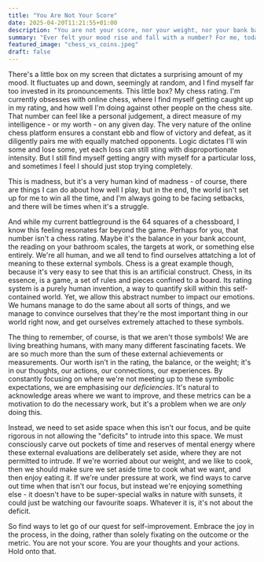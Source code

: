 ```yaml
---
title: "You Are Not Your Score"
date: 2025-04-20T11:21:55+01:00
description: "You are not your score, nor your weight, nor your bank balance, nor any of those external things"
summary: "Ever felt your mood rise and fall with a number? For me, today, as a chess enthusiast, that number is my chess rating, a seemingly arbitrary figure based on a game, but which can still dictate the highs and lows of my day. Sound familiar? This post explores the madness of this obsession and offers a powerful reminder: you are so much more than these numbers."
featured_image: "chess_vs_coins.jpeg"
draft: false
---
```

There's a little box on my screen that dictates a surprising amount of my mood. It fluctuates up and down, seemingly at random, and I find myself far too invested in its pronouncements. This little box? My chess rating.  I'm currently obsesses with online chess, where I find myself getting caught up in my rating, and how well I'm doing against other people on the chess site.  That number can feel like a personal judgement, a direct measure of my intelligence - or my worth - on any given day. The very nature of the online chess platform ensures a constant ebb and flow of victory and defeat, as it diligently pairs me with equally matched opponents. Logic dictates I'll win some and lose some, yet each loss can still sting with disproportionate intensity.  But I still find myself getting angry with myself for a particular loss, and sometimes I feel I should just stop trying completely.

This is madness, but it's a very human kind of madness - of course, there are things I can do about how well I play, but in the end, the world isn't set up for me to win all the time, and I'm always going to be facing setbacks, and there will be times when it's a struggle.

And while my current battleground is the 64 squares of a chessboard, I know this feeling resonates far beyond the game.  Perhaps for you, that number isn't a chess rating. Maybe it's the balance in your bank account, the reading on your bathroom scales, the targets at work, or something else entirely.  We're all human, and we all tend to find ourselves attatching a lot of meaning to these external symbols.  Chess is a great example though, because it's very easy to see that this is an artificial construct.  Chess, in its essence, is a game, a set of rules and pieces confined to a board. Its rating system is a purely human invention, a way to quantify skill within this self-contained world. Yet, we allow this abstract number to impact our emotions. We humans manage to do the same about all sorts of things, and we manage to convince ourselves that they're the most important thing in our world right now, and get ourselves extremely attached to these symbols.

The thing to remember, of course, is that we aren't those symbols!  We are living breathing humans, with many many different fascinating facets.  We are so much more than the sum of these external achievements or measurements. Our worth isn't in the rating, the balance, or the weight; it's in our thoughts, our actions, our connections, our experiences. By constantly focusing on where we're not meeting up to these symbolic expectations, we are emphasising our *deficiencies*.  It's natural to acknowledge areas where we want to improve, and these metrics can be a motivation to do the necessary work, but it's a problem when we are *only* doing this.  

Instead, we need to set aside space when this isn't our focus, and be quite rigorous in not allowing the "deficits" to intrude into this space.  We must consciously carve out pockets of time and reserves of mental energy where these external evaluations are deliberately set aside, where they are not permitted to intrude. If we're worried about our weight, and we like to cook, then we should make sure we set aside time to cook what we want, and then enjoy eating it.  If we're under pressure at work, we find ways to carve out time when that isn't our focus, but instead we're enjoying something else - it doesn't have to be super-special walks in nature with sunsets, it could just be watching our favourite soaps.  Whatever it is, it's not about the deficit.

So find ways to let go of our quest for self-improvement.  Embrace the joy in the process, in the doing, rather than solely fixating on the outcome or the metric. You are not your score. You are your thoughts and your actions. Hold onto that.
